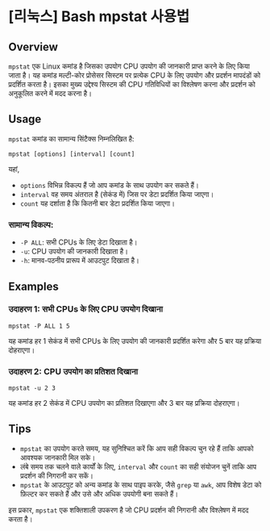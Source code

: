 # [리눅스] Bash mpstat 사용법

## Overview
`mpstat` एक Linux कमांड है जिसका उपयोग CPU उपयोग की जानकारी प्राप्त करने के लिए किया जाता है। यह कमांड मल्टी-कोर प्रोसेसर सिस्टम पर प्रत्येक CPU के लिए उपयोग और प्रदर्शन मापदंडों को प्रदर्शित करता है। इसका मुख्य उद्देश्य सिस्टम की CPU गतिविधियों का विश्लेषण करना और प्रदर्शन को अनुकूलित करने में मदद करना है।

## Usage
`mpstat` कमांड का सामान्य सिंटैक्स निम्नलिखित है:

```
mpstat [options] [interval] [count]
```

यहां, 
- `options` विभिन्न विकल्प हैं जो आप कमांड के साथ उपयोग कर सकते हैं।
- `interval` वह समय अंतराल है (सेकंड में) जिस पर डेटा प्रदर्शित किया जाएगा।
- `count` यह दर्शाता है कि कितनी बार डेटा प्रदर्शित किया जाएगा।

### सामान्य विकल्प:
- `-P ALL`: सभी CPUs के लिए डेटा दिखाता है।
- `-u`: CPU उपयोग की जानकारी दिखाता है।
- `-h`: मानव-पठनीय प्रारूप में आउटपुट दिखाता है।

## Examples
### उदाहरण 1: सभी CPUs के लिए CPU उपयोग दिखाना
```
mpstat -P ALL 1 5
```
यह कमांड हर 1 सेकंड में सभी CPUs के लिए उपयोग की जानकारी प्रदर्शित करेगा और 5 बार यह प्रक्रिया दोहराएगा।

### उदाहरण 2: CPU उपयोग का प्रतिशत दिखाना
```
mpstat -u 2 3
```
यह कमांड हर 2 सेकंड में CPU उपयोग का प्रतिशत दिखाएगा और 3 बार यह प्रक्रिया दोहराएगा।

## Tips
- `mpstat` का उपयोग करते समय, यह सुनिश्चित करें कि आप सही विकल्प चुन रहे हैं ताकि आपको आवश्यक जानकारी मिल सके।
- लंबे समय तक चलने वाले कार्यों के लिए, `interval` और `count` का सही संयोजन चुनें ताकि आप प्रदर्शन की निगरानी कर सकें।
- `mpstat` के आउटपुट को अन्य कमांड के साथ पाइप करके, जैसे `grep` या `awk`, आप विशेष डेटा को फ़िल्टर कर सकते हैं और उसे और अधिक उपयोगी बना सकते हैं। 

इस प्रकार, `mpstat` एक शक्तिशाली उपकरण है जो CPU प्रदर्शन की निगरानी और विश्लेषण में मदद करता है।